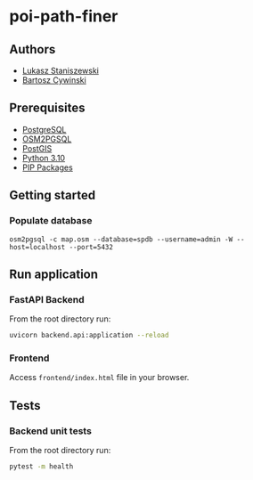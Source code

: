 # poi-path-finer

## Authors

* [Lukasz Staniszewski](https://github.com/lukasz-staniszewski)
* [Bartosz Cywinski](https://github.com/cywinski)

## Prerequisites

* [PostgreSQL](https://www.postgresql.org/download/)
* [OSM2PGSQL](https://osm2pgsql.org/doc/install.html)
* [PostGIS](https://postgis.net/documentation/getting_started/)
* [Python 3.10](https://www.python.org/downloads/)
* [PIP Packages](requirements.txt)

## Getting started

### Populate database

```
osm2pgsql -c map.osm --database=spdb --username=admin -W --host=localhost --port=5432
```

## Run application

### FastAPI Backend

From the root directory run:

```bash
uvicorn backend.api:application --reload
```

### Frontend

Access `frontend/index.html` file in your browser.

## Tests

### Backend unit tests

From the root directory run:

```bash
pytest -m health
```
